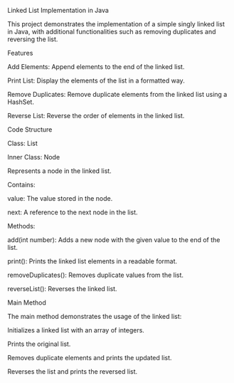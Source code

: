 Linked List Implementation in Java

This project demonstrates the implementation of a simple singly linked list in Java, with additional functionalities such as removing duplicates and reversing the list.

Features

Add Elements: Append elements to the end of the linked list.

Print List: Display the elements of the list in a formatted way.

Remove Duplicates: Remove duplicate elements from the linked list using a HashSet.

Reverse List: Reverse the order of elements in the linked list.

Code Structure

Class: List

Inner Class: Node

Represents a node in the linked list.

Contains:

value: The value stored in the node.

next: A reference to the next node in the list.

Methods:

add(int number): Adds a new node with the given value to the end of the list.

print(): Prints the linked list elements in a readable format.

removeDuplicates(): Removes duplicate values from the list.

reverseList(): Reverses the linked list.

Main Method

The main method demonstrates the usage of the linked list:

Initializes a linked list with an array of integers.

Prints the original list.

Removes duplicate elements and prints the updated list.

Reverses the list and prints the reversed list.
